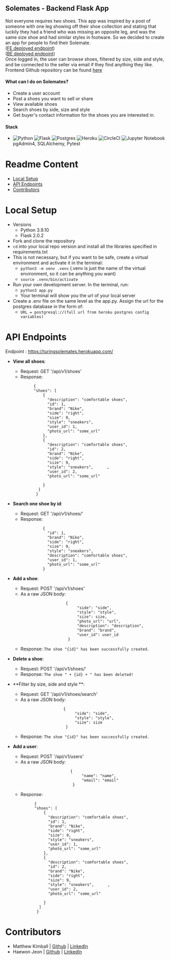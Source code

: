 ## Solemates - Backend Flask App

Not everyone requires two shoes. This app was inspired by a post of someone with one leg showing off their shoe collection and stating that luckily they had a friend who was missing an opposite leg, and was the same size shoe and had similar styles in footware. So we decided to create an app for people to find their Solemate. <br>
([FE deployed endpoint](https://warm-citadel-47311.herokuapp.com/)) <br>
([BE deployed endpoint](https://turingsolemates.herokuapp.com/))<br>
Once logged in, the user can browse shoes, filtered by size, side and style, and be connected to the seller via email if they find anything they like. Frontend Github repository can be found [here](https://github.com/Solemates-Turing2108/frontend2.0)   

#### What can I do on Solemates?
  - Create a user account
  - Post a shoes you want to sell or share
  - View available shoes
  - Search shoes by side, size and style
  - Get buyer's contact information for the shoes you are interested in.

#### Stack
- ![Python](https://img.shields.io/badge/python-3670A0?style=for-the-badge&logo=python&logoColor=ffdd54) ![Flask](https://img.shields.io/badge/flask-%23000.svg?style=for-the-badge&logo=flask&logoColor=white) 	![Postgres](https://img.shields.io/badge/postgres-%23316192.svg?style=for-the-badge&logo=postgresql&logoColor=white) ![Heroku](https://img.shields.io/badge/heroku-%23430098.svg?style=for-the-badge&logo=heroku&logoColor=white) 	![CircleCI](https://img.shields.io/badge/circle%20ci-%23161616.svg?style=for-the-badge&logo=circleci&logoColor=white) ![Jupyter Notebook](https://img.shields.io/badge/jupyter-%23FA0F00.svg?style=for-the-badge&logo=jupyter&logoColor=white) pgAdmin4, SQLAlchemy, Pytest


# Readme Content
- [Local Setup](#local-setup)
- [API Endpoints](#api-endpoints)
- [Contributors](#contributors)

# Local Setup
- Versions
  - Python 3.9.10
  - Flask 2.0.2
- Fork and clone the repository
- `cd` into your local repo version and install all the libraries specified in requirements.txt
- This is not necessary, but if you want to be safe, create a virtual environment and activate it in the terminal:
  - `python3 -m venv .venv` (.venv is just the name of the virtual environment, so it can be anything you want)
  - `source .venv/bin/activate`
- Run your own development server. In the terminal, run:
  - `python3 app.py`
  - Your terminal will show you the url of your local server 
- Create a .env file on the same level as the app.py. Assign the url for the postgres database in the form of:
  - `URL = postgresql://(full url from heroku postgres config variables)`


# API Endpoints
Endpoint : https://turingsolemates.herokuapp.com/

  - **View all shoes**: 
    - Request: GET '/api/v1/shoes'
    - Response:
     ```
              {
              "shoes": [
                  {
                    "description": "comfortable shoes",
                    "id": 1,
                    "brand": "Nike",
                    "side": "right",
                    "size": 9,
                    "style": "sneakers",
                    "user_id": 1,
                    "photo_url": "some_url"
                  },
                  {
                    "description": "comfortable shoes",
                    "id": 2,
                    "brand": "Nike",
                    "side": "right",
                    "size": 9,
                    "style": "sneakers",      ,
                    "user_id": 2,
                    "photo_url": "some_url"
         
                  }
                ]
               }
      ```
 - **Search one shoe by id**: 
    - Request: GET '/api/v1/shoes/<id>'
    - Response:
     ```
                  {
                    "id": 1,
                    "brand": "Nike",
                    "side": "right",
                    "size": 9,
                    "style": "sneakers",
                    "description": "comfortable shoes",
                    "user_id": 1,
                    "photo_url": "some_url"
                  }
    ```
  
 - **Add a shoe**: 
    - Request: POST '/api/v1/shoes'
     - As a raw JSON body: 
      ```
                             {
                                  "side": "side",
                                  "style": "style",
                                  "size": size,
                                  "photo_url": "url",
                                  "description": "description",
                                  "brand": "brand",
                                  "user_id": user_id
                              }
      ```
    - Response:
       `The shoe "{id}" has been successfully created.`
  
  - **Delete a shoe**: 
    - Request: POST '/api/v1/shoes/<id>'
    - Response:
       `The shoe " + {id} + " has been deleted!`
  
  - **Filter by size, side and style **: 
    - Request: GET '/api/v1/shoes/search'
     - As a raw JSON body: 
     ```
                           {
                                "side": "side",
                                "style": "style",
                                "size": size
                            }
     ```
    - Response:
      `The shoe "{id}" has been successfully created.`
  
  
  - **Add a user**: 
    - Request: POST '/api/v1/users'
     - As a raw JSON body:
    ```
                             {
                                  "name": "name",
                                  "email": "email"
                              }
    ```
    - Response:
        ```
              {
              "shoes": [
                  {
                    "description": "comfortable shoes",
                    "id": 1,
                    "brand": "Nike",
                    "side": "right",
                    "size": 9,
                    "style": "sneakers",
                    "user_id": 1,
                    "photo_url": "some_url"
                  },
                  {
                    "description": "comfortable shoes",
                    "id": 2,
                    "brand": "Nike",
                    "side": "right",
                    "size": 9,
                    "style": "sneakers",      ,
                    "user_id": 2,
                    "photo_url": "some_url"
         
                  }
                ]
               }
      ```
  

# Contributors
- Matthew Kimball  |  [Github](https://github.com/mekimball)   |   [LinkedIn](https://www.linkedin.com/in/mekimba)
- Haewon Jeon      |  [Github](https://github.com/haewonito)   |   [LinkedIn](linkedin.com/in/haewonito)


